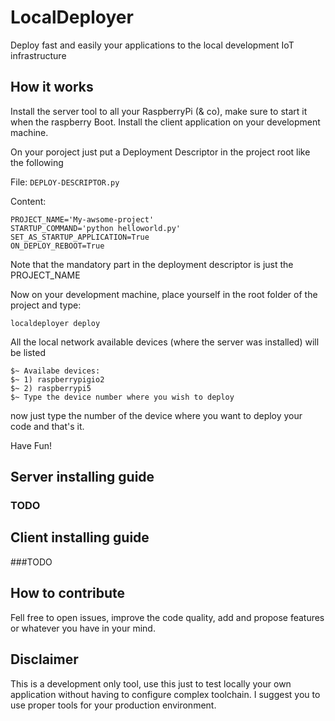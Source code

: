 # LocalDeployer
Deploy fast and easily your applications to the local development IoT infrastructure

## How it works
Install the server tool to all your RaspberryPi (& co), make sure to start it when the raspberry Boot.
Install the client application on your development machine.

On your poroject just put a Deployment Descriptor in the project root like the following

File: ` DEPLOY-DESCRIPTOR.py `

Content:

```
PROJECT_NAME='My-awsome-project'
STARTUP_COMMAND='python helloworld.py'
SET_AS_STARTUP_APPLICATION=True
ON_DEPLOY_REBOOT=True
```
Note that the mandatory part in the deployment descriptor is just the PROJECT_NAME 

Now on your development machine, place yourself in the root folder of the project and type:

`localdeployer deploy`

All the local network available devices (where the server was installed) will be listed

```
$~ Availabe devices:
$~ 1) raspberrypigio2
$~ 2) raspberrypi5
$~ Type the device number where you wish to deploy
``` 

now just type the number of the device where you want to deploy your code and that's it. 

Have Fun!

## Server installing guide

### TODO

## Client installing guide

###TODO

## How to contribute

Fell free to open issues, improve the code quality, add and propose features or whatever you have in your mind. 

## Disclaimer

This is a development only tool, use this just to test locally your own application without having to configure complex toolchain. I suggest you to use proper tools for your production environment. 
